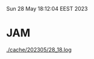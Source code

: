 Sun 28 May 18:12:04 EEST 2023
# JAM
<a href='./cache/202305/28_18.log'>./cache/202305/28_18.log</a>
